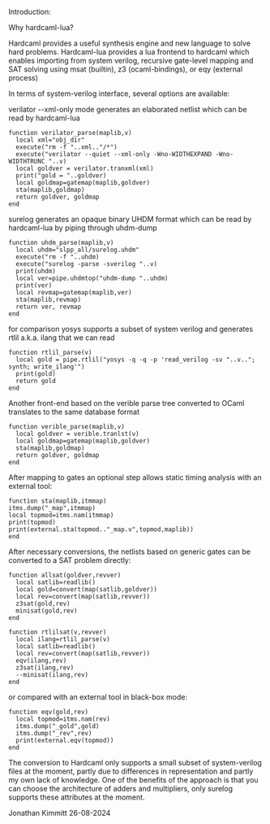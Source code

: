 Introduction:

Why hardcaml-lua?

Hardcaml provides a useful synthesis engine and new language to solve hard problems.
Hardcaml-lua provides a lua frontend to hardcaml which enables importing from system verilog,
recursive gate-level mapping and SAT solving using msat (builtin), z3 (ocaml-bindings), or eqy (external process)

In terms of system-verilog interface, several options are available:

verilator --xml-only mode generates an elaborated netlist which can be read by hardcaml-lua

    function verilator_parse(maplib,v)
      local xml="obj_dir"
      execute("rm -f "..xml.."/*")
      execute("verilator --quiet --xml-only -Wno-WIDTHEXPAND -Wno-WIDTHTRUNC "..v)
      local goldver = verilator.tranxml(xml)
      print("gold = "..goldver)
      local goldmap=gatemap(maplib,goldver)
      sta(maplib,goldmap)
      return goldver, goldmap
    end

surelog generates an opaque binary UHDM format which can be read by hardcaml-lua by piping through uhdm-dump

    function uhdm_parse(maplib,v)
      local uhdm="slpp_all/surelog.uhdm"
      execute("rm -f "..uhdm)
      execute("surelog -parse -sverilog "..v)
      print(uhdm)
      local ver=pipe.uhdmtop("uhdm-dump "..uhdm)
      print(ver)
      local revmap=gatemap(maplib,ver)
      sta(maplib,revmap)
      return ver, revmap
    end

for comparison yosys supports a subset of system verilog and generates rtlil a.k.a. ilang that we can read

    function rtlil_parse(v)
      local gold = pipe.rtlil("yosys -q -q -p 'read_verilog -sv "..v.."; synth; write_ilang'")
      print(gold)
      return gold
    end

Another front-end based on the verible parse tree converted to OCaml translates to the same database format

    function verible_parse(maplib,v)
      local goldver = verible.tranlst(v)
      local goldmap=gatemap(maplib,goldver)
      sta(maplib,goldmap)
      return goldver, goldmap
    end

After mapping to gates an optional step allows static timing analysis with an external tool:

    function sta(maplib,itmmap)
    itms.dump("_map",itmmap)
    local topmod=itms.nam(itmmap)
    print(topmod)
    print(external.sta(topmod.."_map.v",topmod,maplib))
    end

After necessary conversions, the netlists based on generic gates can be converted to a SAT problem directly:

    function allsat(goldver,revver)
      local satlib=readlib()
      local gold=convert(map(satlib,goldver))
      local rev=convert(map(satlib,revver))
      z3sat(gold,rev)
      minisat(gold,rev)
    end

    function rtlilsat(v,revver)
      local ilang=rtlil_parse(v)
      local satlib=readlib()
      local rev=convert(map(satlib,revver))
      eqv(ilang,rev)
      z3sat(ilang,rev)
      --minisat(ilang,rev)
    end

or compared with an external tool in black-box mode:

    function eqv(gold,rev)
      local topmod=itms.nam(rev)
      itms.dump("_gold",gold)
      itms.dump("_rev",rev)
      print(external.eqv(topmod))
    end

The conversion to Hardcaml only supports a small subset of system-verilog files at the moment,
partly due to differences in representation and partly my own lack of knowledge.
One of the benefits of the approach is that you can choose the architecture of adders and multipliers,
only surelog supports these attributes at the moment.

Jonathan Kimmitt
26-08-2024
